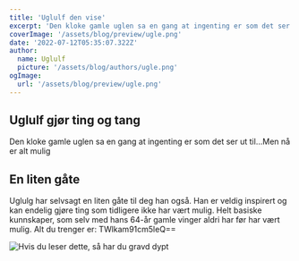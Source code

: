 ```yaml
---
title: 'Uglulf den vise'
excerpt: 'Den kloke gamle uglen sa en gang at ingenting er som det ser ut til.'
coverImage: '/assets/blog/preview/ugle.png'
date: '2022-07-12T05:35:07.322Z'
author:
  name: Uglulf
  picture: '/assets/blog/authors/ugle.png'
ogImage:
  url: '/assets/blog/preview/ugle.png'
---
```

## Uglulf gjør ting og tang

Den kloke gamle uglen sa en gang at ingenting er som det ser ut til...Men nå er alt mulig

## En liten gåte

Uglulg har selvsagt en liten gåte til deg han også. Han er veldig inspirert og kan endelig gjøre ting som tidligere ikke har vært mulig. Helt basiske kunnskaper, som selv med hans 64-år gamle vinger aldri har før har vært mulig. Alt du trenger er: TWlkam91cm5leQ==

![Hvis du leser dette, så har du gravd dypt](/assets/blog/preview/kylling.png "Påskekylling")